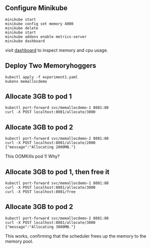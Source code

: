 ## Configure Minikube

```
minikube start
minikube config set memory 4000
minikube delete
minikube start
minikube addons enable metrics-server
minikube dashboard
```

visit [dashboard](http://127.0.0.1:51466/api/v1/namespaces/kubernetes-dashboard/services/http:kubernetes-dashboard:/proxy/#/pod?namespace=memallocdemo) to inspect memory and cpu usage.

## Deploy Two Memoryhoggers

```
kubectl apply -f experiment1.yaml
kubens memallocdemo
```

## Allocate 3GB to pod 1

```
kubectl port-forward svc/memallocdemo-1 8081:80
curl -X POST localhost:8081/allocate/3000
```

## Allocate 3GB to pod 2

```
kubectl port-forward svc/memallocdemo-2 8081:80
curl -X POST localhost:8081/allocate/2000
{"message":"Allocating 2000MB."}
```

This OOMKills pod 1! Why?

## Allocate 3GB to pod 1, then free it

```
kubectl port-forward svc/memallocdemo-1 8081:80
curl -X POST localhost:8081/allocate/3000
curl -X POST localhost:8081/free
```

## Allocate 3GB to pod 2

```
kubectl port-forward svc/memallocdemo-2 8081:80
curl -X POST localhost:8081/allocate/3000
{"message":"Allocating 3000MB."}
```

This works, confirming that the scheduler frees up the memory to the memory pool.